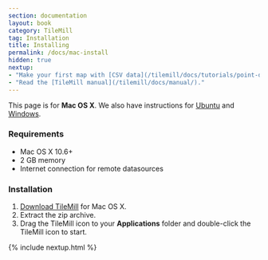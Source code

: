 ```yaml
---
section: documentation
layout: book
category: TileMill
tag: Installation
title: Installing
permalink: /docs/mac-install
hidden: true
nextup:
- "Make your first map with [CSV data](/tilemill/docs/tutorials/point-data/)."
- "Read the [TileMill manual](/tilemill/docs/manual/)."
---
```

This page is for **Mac OS X**. We also have instructions for [Ubuntu](/tilemill/docs/linux-install) and [Windows](/tilemill/docs/win-install).

### Requirements
<ul class='checklist'>
  <li class='check'>Mac OS X 10.6+</li>
  <li class='check'>2 GB memory</li>
  <li class='check'>Internet connection for remote datasources</li>
</ul>

### Installation

1. [Download TileMill]({{site.categories.homepage[0].platforms[0].url}}) for Mac OS X.
2. Extract the zip archive.
3. Drag the TileMill icon to your **Applications** folder and double-click the TileMill icon to start.

{% include nextup.html %}
